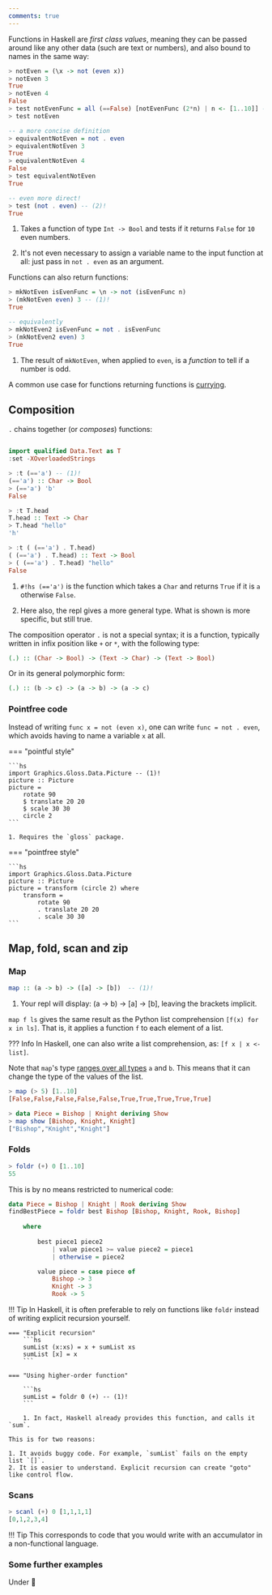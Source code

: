 ```yaml
---
comments: true
---
```


Functions in Haskell are *first class values*, meaning they can be passed around like any other data (such are text or numbers), and also bound to names in the same way:

```hs title="repl example"
> notEven = (\x -> not (even x))
> notEven 3
True
> notEven 4
False
> test notEvenFunc = all (==False) [notEvenFunc (2*n) | n <- [1..10]] -- (1)!
> test notEven

-- a more concise definition
> equivalentNotEven = not . even
> equivalentNotEven 3
True
> equivalentNotEven 4
False
> test equivalentNotEven
True

-- even more direct!
> test (not . even) -- (2)!
True
```

1. Takes a function of type `Int -> Bool` and tests if it returns `False` for `10` even numbers.

2. It's not even necessary to assign a variable name to the input function at all: just pass in `not . even` as an argument.

Functions can also return functions:

```hs title="repl example"
> mkNotEven isEvenFunc = \n -> not (isEvenFunc n)
> (mkNotEven even) 3 -- (1)!
True

-- equivalently
> mkNotEven2 isEvenFunc = not . isEvenFunc
> (mkNotEven2 even) 3
True
```

1. The result of `mkNotEven`, when applied to `even`, is a *function* to tell if a number is odd. 

A common use case for functions returning functions is [currying](/basics/functions/#currying).

## Composition

`.` chains together (or *composes*) functions:

```haskell title="repl example"

import qualified Data.Text as T
:set -XOverloadedStrings

> :t (=='a') -- (1)!
(=='a') :: Char -> Bool
> (=='a') 'b' 
False

> :t T.head 
T.head :: Text -> Char
> T.head "hello"
'h'

> :t ( (=='a') . T.head)
( (=='a') . T.head) :: Text -> Bool
> ( (=='a') . T.head) "hello"
False
```

1. `#!hs (=='a')` is the function which takes a `Char` and returns `True` if it is `a` otherwise `False`.

2. Here also, the repl gives a more general type. What is shown is more specific, but still true.



The composition operator `.` is not a special syntax; it is a function, typically written in infix position like `+` or `*`, with the following type:

```haskell
(.) :: (Char -> Bool) -> (Text -> Char) -> (Text -> Bool)
```

Or in its general polymorphic form:

```haskell
(.) :: (b -> c) -> (a -> b) -> (a -> c)
```

### Pointfree code

Instead of writing `func x = not (even x)`, one can write `func = not . even`, which avoids having to name a variable `x` at all. 



=== "pointful style"

    ```hs
    import Graphics.Gloss.Data.Picture -- (1)!
    picture :: Picture
    picture = 
        rotate 90
        $ translate 20 20
        $ scale 30 30
        circle 2
    ```

    1. Requires the `gloss` package.

=== "pointfree style"
    
    ```hs
    import Graphics.Gloss.Data.Picture
    picture :: Picture
    picture = transform (circle 2) where 
        transform =
            rotate 90
            . translate 20 20
            . scale 30 30
    ```

<!-- todo: pointfree with const, flip, \case, and sections -->

## Map, fold, scan and zip

### Map

```haskell
map :: (a -> b) -> ([a] -> [b])  -- (1)!
```

1. Your repl will display: (a -> b) -> [a] -> [b], leaving the brackets implicit. 

`map f ls` gives the same result as the Python list comprehension `[f(x) for x in ls]`. That is, it applies a function `f` to each element of a list.


??? Info
    In Haskell, one can also write a list comprehension, as: `[f x | x <- list]`.

Note that `map`'s type [ranges over all types](/basics/types/#universal-types) `a` and `b`. This means that it can change the type of the values of the list.

```haskell
> map (> 5) [1..10]
[False,False,False,False,False,True,True,True,True,True]

> data Piece = Bishop | Knight deriving Show
> map show [Bishop, Knight, Knight]
["Bishop","Knight","Knight"] 
```

### Folds


```hs title="repl example"
> foldr (+) 0 [1..10]
55
```

This is by no means restricted to numerical code:

```hs
data Piece = Bishop | Knight | Rook deriving Show
findBestPiece = foldr best Bishop [Bishop, Knight, Rook, Bishop] 
    
    where
    
        best piece1 piece2
            | value piece1 >= value piece2 = piece1
            | otherwise = piece2

        value piece = case piece of
            Bishop -> 3
            Knight -> 3
            Rook -> 5
```

!!! Tip
    In Haskell, it is often preferable to rely on functions like `foldr` instead of writing explicit recursion yourself.

    === "Explicit recursion"
        ```hs
        sumList (x:xs) = x + sumList xs
        sumList [x] = x
        ```

    === "Using higher-order function"

        ```hs
        sumList = foldr 0 (+) -- (1)!
        ```

        1. In fact, Haskell already provides this function, and calls it `sum`.

    This is for two reasons:

    1. It avoids buggy code. For example, `sumList` fails on the empty list `[]`.
    2. It is easier to understand. Explicit recursion can create "goto" like control flow.


### Scans

```hs title="repl example"
> scanl (+) 0 [1,1,1,1]
[0,1,2,3,4]
```

!!! Tip
    This corresponds to code that you would write with an accumulator in a non-functional language.

### Some further examples

Under :construction:

